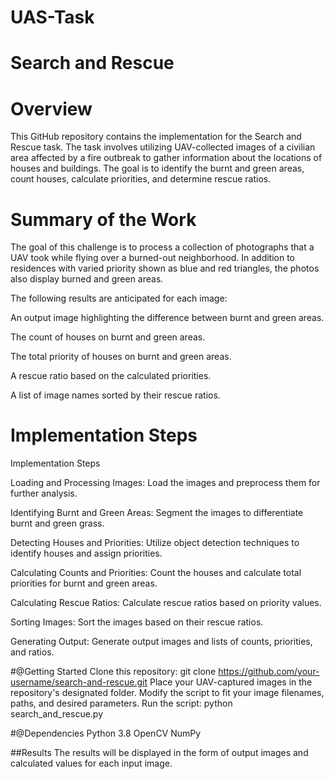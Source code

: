 # UAS-Task
# Search and Rescue 

# Overview
This GitHub repository contains the implementation for the Search and Rescue task. The task involves utilizing UAV-collected images of a civilian area affected by a fire outbreak to gather information about the locations of houses and buildings. The goal is to identify the burnt and green areas, count houses, calculate priorities, and determine rescue ratios.

# Summary of the Work
The goal of this challenge is to process a collection of photographs that a UAV took while flying over a burned-out neighborhood. In addition to residences with varied priority shown as blue and red triangles, the photos also display burned and green areas.

The following results are anticipated for each image:

An output image highlighting the difference between burnt and green areas.

The count of houses on burnt and green areas.

The total priority of houses on burnt and green areas.

A rescue ratio based on the calculated priorities.

A list of image names sorted by their rescue ratios.

# Implementation Steps
Implementation Steps

Loading and Processing Images: Load the images and preprocess them for further analysis.

Identifying Burnt and Green Areas: Segment the images to differentiate burnt and green grass.

Detecting Houses and Priorities: Utilize object detection techniques to identify houses and assign priorities.

Calculating Counts and Priorities: Count the houses and calculate total priorities for burnt and green areas.

Calculating Rescue Ratios: Calculate rescue ratios based on priority values.

Sorting Images: Sort the images based on their rescue ratios.

Generating Output: Generate output images and lists of counts, priorities, and ratios.

#@Getting Started
Clone this repository: git clone https://github.com/your-username/search-and-rescue.git
Place your UAV-captured images in the repository's designated folder.
Modify the script to fit your image filenames, paths, and desired parameters.
Run the script: python search_and_rescue.py

#@Dependencies
Python 3.8
OpenCV
NumPy

##Results
The results will be displayed in the form of output images and calculated values for each input image.
